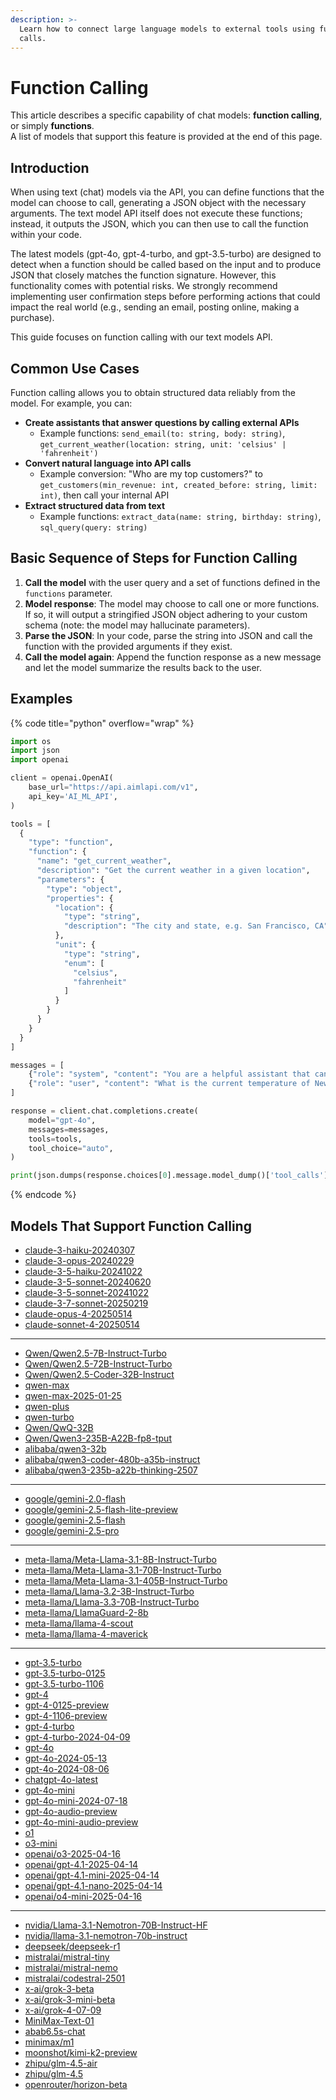 ```yaml
---
description: >-
  Learn how to connect large language models to external tools using function
  calls.
---
```


# Function Calling

This article describes a specific capability of chat models: **function calling**, or simply **functions**. \
A list of models that support this feature is provided at the end of this page.

## Introduction

When using text (chat) models via the API, you can define functions that the model can choose to call, generating a JSON object with the necessary arguments. The text model API itself does not execute these functions; instead, it outputs the JSON, which you can then use to call the function within your code.

The latest models (gpt-4o, gpt-4-turbo, and gpt-3.5-turbo) are designed to detect when a function should be called based on the input and to produce JSON that closely matches the function signature. However, this functionality comes with potential risks. We strongly recommend implementing user confirmation steps before performing actions that could impact the real world (e.g., sending an email, posting online, making a purchase).

This guide focuses on function calling with our text models API.

## Common Use Cases

Function calling allows you to obtain structured data reliably from the model. For example, you can:

* **Create assistants that answer questions by calling external APIs**
  * Example functions: `send_email(to: string, body: string)`, `get_current_weather(location: string, unit: 'celsius' | 'fahrenheit')`
* **Convert natural language into API calls**
  * Example conversion: "Who are my top customers?" to `get_customers(min_revenue: int, created_before: string, limit: int)`, then call your internal API
* **Extract structured data from text**
  * Example functions: `extract_data(name: string, birthday: string)`, `sql_query(query: string)`

## Basic Sequence of Steps for Function Calling

1. **Call the model** with the user query and a set of functions defined in the `functions` parameter.
2. **Model response**: The model may choose to call one or more functions. If so, it will output a stringified JSON object adhering to your custom schema (note: the model may hallucinate parameters).
3. **Parse the JSON**: In your code, parse the string into JSON and call the function with the provided arguments if they exist.
4. **Call the model again**: Append the function response as a new message and let the model summarize the results back to the user.

## Examples

{% code title="python" overflow="wrap" %}
```python
import os
import json
import openai

client = openai.OpenAI(
    base_url="https://api.aimlapi.com/v1",
    api_key='AI_ML_API',
)

tools = [
  {
    "type": "function",
    "function": {
      "name": "get_current_weather",
      "description": "Get the current weather in a given location",
      "parameters": {
        "type": "object",
        "properties": {
          "location": {
            "type": "string",
            "description": "The city and state, e.g. San Francisco, CA"
          },
          "unit": {
            "type": "string",
            "enum": [
              "celsius",
              "fahrenheit"
            ]
          }
        }
      }
    }
  }
]

messages = [
    {"role": "system", "content": "You are a helpful assistant that can access external functions. The responses from these function calls will be appended to this dialogue. Please provide responses based on the information from these function calls."},
    {"role": "user", "content": "What is the current temperature of New York, San Francisco, and Chicago?"}
]

response = client.chat.completions.create(
    model="gpt-4o",
    messages=messages,
    tools=tools,
    tool_choice="auto",
)

print(json.dumps(response.choices[0].message.model_dump()['tool_calls'], indent=2))
```
{% endcode %}

## Models That Support Function Calling

* [claude-3-haiku-20240307](../api-references/text-models-llm/Anthropic/claude-3-haiku.md)
* [claude-3-opus-20240229](../api-references/text-models-llm/Anthropic/claude-3-opus.md)
* [claude-3-5-haiku-20241022](../api-references/text-models-llm/anthropic/claude-3.5-haiku.md)
* [claude-3-5-sonnet-20240620](../api-references/text-models-llm/Anthropic/claude-3.5-sonnet.md)
* [claude-3-5-sonnet-20241022](../api-references/text-models-llm/Anthropic/claude-3.5-sonnet.md)
* [claude-3-7-sonnet-20250219](../api-references/text-models-llm/anthropic/claude-3.7-sonnet.md)
* [claude-opus-4-20250514](../api-references/text-models-llm/anthropic/claude-4-opus.md)
* [claude-sonnet-4-20250514](../api-references/text-models-llm/anthropic/claude-4-sonnet.md)

***

* [Qwen/Qwen2.5-7B-Instruct-Turbo](../api-references/text-models-llm/Alibaba-Cloud/Qwen2.5-7B-Instruct-Turbo.md)
* [Qwen/Qwen2.5-72B-Instruct-Turbo](../api-references/text-models-llm/Alibaba-Cloud/Qwen2.5-72B-Instruct-Turbo.md)
* [Qwen/Qwen2.5-Coder-32B-Instruct](../api-references/text-models-llm/Alibaba-Cloud/Qwen2.5-Coder-32B-Instruct.md)
* [qwen-max](../api-references/text-models-llm/Alibaba-Cloud/qwen-max.md)
* [qwen-max-2025-01-25](../api-references/text-models-llm/Alibaba-Cloud/qwen-max.md)
* [qwen-plus](../api-references/text-models-llm/Alibaba-Cloud/qwen-plus.md)
* [qwen-turbo](../api-references/text-models-llm/Alibaba-Cloud/qwen-turbo.md)
* [Qwen/QwQ-32B](../api-references/text-models-llm/alibaba-cloud/qwen-qwq-32b.md)
* [Qwen/Qwen3-235B-A22B-fp8-tput](../api-references/text-models-llm/alibaba-cloud/qwen3-235b-a22b.md)
* [alibaba/qwen3-32b](../api-references/text-models-llm/alibaba-cloud/qwen3-32b.md)
* [alibaba/qwen3-coder-480b-a35b-instruct](../api-references/text-models-llm/alibaba-cloud/qwen3-coder-480b-a35b-instruct.md)
* [alibaba/qwen3-235b-a22b-thinking-2507](../api-references/text-models-llm/alibaba-cloud/qwen3-235b-a22b-thinking-2507.md)

***

* [google/gemini-2.0-flash](../api-references/text-models-llm/google/gemini-2.0-flash.md)
* [google/gemini-2.5-flash-lite-preview](../api-references/text-models-llm/google/gemini-2.5-flash-lite-preview.md)
* [google/gemini-2.5-flash](../api-references/text-models-llm/google/gemini-2.5-flash.md)
* [google/gemini-2.5-pro](../api-references/text-models-llm/google/gemini-2.5-pro.md)

***

* [meta-llama/Meta-Llama-3.1-8B-Instruct-Turbo](../api-references/text-models-llm/Meta/Meta-Llama-3.1-8B-Instruct-Turbo.md)
* [meta-llama/Meta-Llama-3.1-70B-Instruct-Turbo](../api-references/text-models-llm/Meta/Meta-Llama-3.1-70B-Instruct-Turbo.md)
* [meta-llama/Meta-Llama-3.1-405B-Instruct-Turbo](../api-references/text-models-llm/Meta/Meta-Llama-3.1-405B-Instruct-Turbo.md)
* [meta-llama/Llama-3.2-3B-Instruct-Turbo](../api-references/text-models-llm/Meta/Llama-3.2-3B-Instruct-Turbo.md)
* [meta-llama/Llama-3.3-70B-Instruct-Turbo](../api-references/text-models-llm/Meta/Llama-3.3-70B-Instruct-Turbo.md)
* [meta-llama/LlamaGuard-2-8b](../api-references/moderation-safety-models/Meta/Meta-Llama-Guard-3-8B.md)
* [meta-llama/llama-4-scout](../api-references/text-models-llm/meta/llama-4-maverick.md)
* [meta-llama/llama-4-maverick](../api-references/text-models-llm/meta/llama-4-maverick.md)

***

* [gpt-3.5-turbo](../api-references/text-models-llm/OpenAI/gpt-3.5-turbo.md)
* [gpt-3.5-turbo-0125](../api-references/text-models-llm/OpenAI/gpt-3.5-turbo.md)
* [gpt-3.5-turbo-1106](../api-references/text-models-llm/OpenAI/gpt-3.5-turbo.md)
* [gpt-4](../api-references/text-models-llm/OpenAI/gpt-4.md)
* [gpt-4-0125-preview](../api-references/text-models-llm/OpenAI/gpt-4-preview.md)
* [gpt-4-1106-preview](../api-references/text-models-llm/OpenAI/gpt-4-preview.md)
* [gpt-4-turbo](../api-references/text-models-llm/OpenAI/gpt-4-turbo.md)
* [gpt-4-turbo-2024-04-09](../api-references/text-models-llm/OpenAI/gpt-4-turbo.md)
* [gpt-4o](../api-references/text-models-llm/OpenAI/gpt-4o.md)
* [gpt-4o-2024-05-13](../api-references/text-models-llm/OpenAI/gpt-4o.md)
* [gpt-4o-2024-08-06](../api-references/text-models-llm/OpenAI/gpt-4o.md)
* [chatgpt-4o-latest](../api-references/text-models-llm/OpenAI/gpt-4o.md)
* [gpt-4o-mini](../api-references/text-models-llm/OpenAI/gpt-4o-mini.md)
* [gpt-4o-mini-2024-07-18](../api-references/text-models-llm/OpenAI/gpt-4o-mini.md)
* [gpt-4o-audio-preview](../api-references/text-models-llm/openai/gpt-4o-audio-preview.md)
* [gpt-4o-mini-audio-preview](../api-references/text-models-llm/openai/gpt-4o-mini-audio-preview.md)
* [o1](../api-references/text-models-llm/OpenAI/o1.md)
* [o3-mini](../api-references/text-models-llm/OpenAI/o3-mini.md)
* [openai/o3-2025-04-16](../api-references/text-models-llm/openai/o3.md)
* [openai/gpt-4.1-2025-04-14](../api-references/text-models-llm/openai/gpt-4.1.md)
* [openai/gpt-4.1-mini-2025-04-14](../api-references/text-models-llm/openai/gpt-4.1-mini.md)
* [openai/gpt-4.1-nano-2025-04-14](../api-references/text-models-llm/openai/gpt-4.1-nano.md)
* [openai/o4-mini-2025-04-16](../api-references/text-models-llm/openai/o4-mini.md)

***

* [nvidia/Llama-3.1-Nemotron-70B-Instruct-HF](../api-references/text-models-llm/NVIDIA/Llama-3.1-Nemotron-70B-Instruct-HF.md)
* [nvidia/llama-3.1-nemotron-70b-instruct](../api-references/text-models-llm/NVIDIA/Llama-3.1-Nemotron-70B-Instruct-HF.md)
* [deepseek/deepseek-r1](../api-references/text-models-llm/DeepSeek/deepseek-r1.md)
* [mistralai/mistral-tiny](../api-references/text-models-llm/Mistral-AI/mistral-tiny.md)
* [mistralai/mistral-nemo](../api-references/text-models-llm/Mistral-AI/mistral-nemo.md)
* [mistralai/codestral-2501](../api-references/text-models-llm/Mistral-AI/codestral-2501.md)
* [x-ai/grok-3-beta](../api-references/text-models-llm/xai/grok-3-beta.md)
* [x-ai/grok-3-mini-beta](../api-references/text-models-llm/xai/grok-3-mini-beta.md)
* [x-ai/grok-4-07-09](../api-references/text-models-llm/xai/grok-4.md)
* [MiniMax-Text-01](../api-references/text-models-llm/MiniMax/text-01.md)
* [abab6.5s-chat](../api-references/text-models-llm/MiniMax/abab6.5s-chat.md)
* [minimax/m1](../api-references/text-models-llm/minimax/m1.md)
* [moonshot/kimi-k2-preview](../api-references/text-models-llm/moonshot/kimi-k2-preview.md)
* [zhipu/glm-4.5-air](../api-references/text-models-llm/zhipu/glm-4.5-air.md)
* [zhipu/glm-4.5](../api-references/text-models-llm/zhipu/glm-4.5.md)
* [openrouter/horizon-beta](../api-references/text-models-llm/openrouter/horizon-beta.md)
